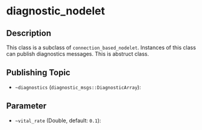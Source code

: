 # diagnostic_nodelet

## Description

This class is a subclass of `connection_based_nodelet`.
Instances of this class can publish diagnostics messages.
This is abstruct class.

## Publishing Topic
- `~diagnostics` (`diagnostic_msgs::DiagnosticArray`):

## Parameter
- `~vital_rate` (Double, default: `0.1`):
